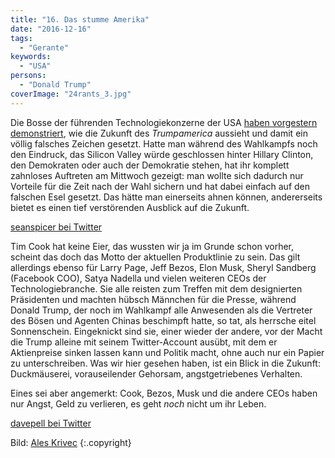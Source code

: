 ```yaml
---
title: "16. Das stumme Amerika"
date: "2016-12-16"
tags:
  - "Gerante"
keywords:
  - "USA"
persons:
  - "Donald Trump"
coverImage: "24rants_3.jpg"
---
```


Die Bosse der führenden Technologiekonzerne der USA [haben vorgestern demonstriert](http://www.zeit.de/politik/ausland/2016-12/trump-tech-elite-silicon-valley), wie die Zukunft des _Trumpamerica_ aussieht und damit ein völlig falsches Zeichen gesetzt. Hatte man während des Wahlkampfs noch den Eindruck, das Silicon Valley würde geschlossen hinter Hillary Clinton, den Demokraten oder auch der Demokratie stehen, hat ihr komplett zahnloses Auftreten am Mittwoch gezeigt: man wollte sich dadurch nur Vorteile für die Zeit nach der Wahl sichern und hat dabei einfach auf den falschen Esel gesetzt. Das hätte man einerseits ahnen können, andererseits bietet es einen tief verstörenden Ausblick auf die Zukunft.

<a href="https://twitter.com/seanspicer/status/809115811738685440">seanspicer bei Twitter</a>

Tim Cook hat keine Eier, das wussten wir ja im Grunde schon vorher, scheint das doch das Motto der aktuellen Produktlinie zu sein. Das gilt allerdings ebenso für Larry Page, Jeff Bezos, Elon Musk, Sheryl Sandberg (Facebook COO), Satya Nadella und vielen weiteren CEOs der Technologiebranche. Sie alle reisten zum Treffen mit dem designierten Präsidenten und machten hübsch Männchen für die Presse, während Donald Trump, der noch im Wahlkampf alle Anwesenden als die Vertreter des Bösen und Agenten Chinas beschimpft hatte, so tat, als herrsche eitel Sonnenschein. Eingeknickt sind sie, einer wieder der andere, vor der Macht die Trump alleine mit seinem Twitter-Account ausübt, mit dem er Aktienpreise sinken lassen kann und Politik macht, ohne auch nur ein Papier zu unterschreiben. Was wir hier gesehen haben, ist ein Blick in die Zukunft: Duckmäuserei, vorauseilender Gehorsam, angstgetriebenes Verhalten.

Eines sei aber angemerkt: Cook, Bezos, Musk und die andere CEOs haben nur Angst, Geld zu verlieren, es geht _noch_ nicht um ihr Leben.

<a href="https://twitter.com/davepell/status/809167462902034432">davepell bei Twitter</a>



Bild:  [Ales Krivec](https://unsplash.com/@aleskrivec) {:.copyright}
